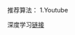 推荐算法：
1.Youtube

深度学习[链接](https://static.googleusercontent.com/media/research.google.com/ru//pubs/archive/45530.pdf)
